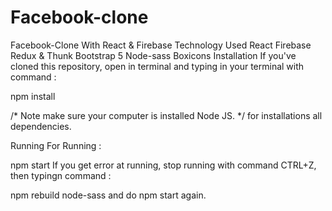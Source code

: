 # Facebook-clone
Facebook-Clone With React & Firebase
Technology Used
React
Firebase
Redux & Thunk
Bootstrap 5
Node-sass
Boxicons
Installation
If you've cloned this repository, open in terminal and typing in your terminal with command :

npm install

/* Note
make sure your computer is installed Node JS.
*/
for installations all dependencies.

Running
For Running :

npm start
If you get error at running, stop running with command CTRL+Z, then typingn command :

npm rebuild node-sass
and do npm start again.
